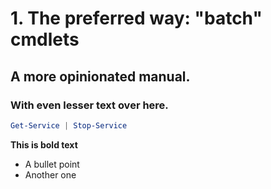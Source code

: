 # 1. The preferred way: "batch" cmdlets

## A more opinionated manual.

### With even lesser text over here.

```powershell
Get-Service | Stop-Service
```
**This is bold text**

- A bullet point
- Another one